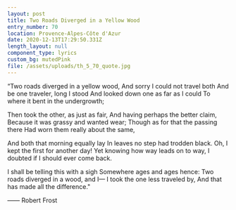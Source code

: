 ```yaml
---
layout: post
title: Two Roads Diverged in a Yellow Wood
entry_number: 70
location: Provence-Alpes-Côte d'Azur
date: 2020-12-13T17:29:50.331Z
length_layout: null
component_type: lyrics
custom_bg: mutedPink
file: /assets/uploads/th_5_70_quote.jpg
---
```

“Two roads diverged in a yellow wood,
And sorry I could not travel both
And be one traveler, long I stood
And looked down one as far as I could
To where it bent in the undergrowth;

Then took the other, as just as fair,
And having perhaps the better claim,
Because it was grassy and wanted wear;
Though as for that the passing there
Had worn them really about the same,

And both that morning equally lay
In leaves no step had trodden black.
Oh, I kept the first for another day!
Yet knowing how way leads on to way,
I doubted if I should ever come back.

I shall be telling this with a sigh
Somewhere ages and ages hence:
Two roads diverged in a wood, and I—
I took the one less traveled by,
And that has made all the difference."

—— Robert Frost